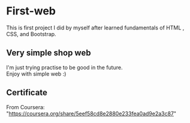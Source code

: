 # First-web
This is first project I did by myself after learned fundamentals of HTML , CSS, and Bootstrap.
## Very simple shop web 
I'm just trying practise to be good in the future. <br/>
Enjoy with simple web :) <br/>

## Certificate
From Coursera: <br/>
"https://coursera.org/share/5eef58cd8e2880e233fea0ad9e2a3c87"



